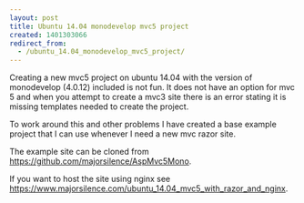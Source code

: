 ```yaml
---
layout: post
title: Ubuntu 14.04 monodevelop mvc5 project
created: 1401303066
redirect_from:
  - /ubuntu_14.04_monodevelop_mvc5_project/
---
```

Creating a new mvc5 project on ubuntu 14.04 with the version of monodevelop (4.0.12) included is not fun.  It does not have an option for mvc 5 and when you attempt to create a mvc3 site there is an error stating it is missing templates needed to create the project.

To work around this and other problems I have created a base example project that I can use whenever I need a new mvc razor site.

The example site can be cloned from https://github.com/majorsilence/AspMvc5Mono.

If you want to host the site using nginx see https://www.majorsilence.com/ubuntu_14.04_mvc5_with_razor_and_nginx.
